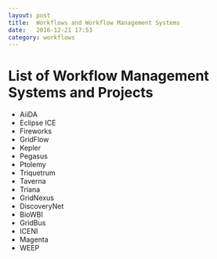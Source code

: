 ```yaml
---
layout: post
title:  Workflows and Workflow Management Systems
date:   2016-12-21 17:53
category: workflows
---
```


# List of Workflow Management Systems and Projects

* AiiDA
* Eclipse ICE
* Fireworks
* GridFlow
* Kepler
* Pegasus
* Ptolemy
* Triquetrum
* Taverna
* Triana
* GridNexus
* DiscoveryNet
* BioWBI
* GridBus
* ICENI
* Magenta
* WEEP